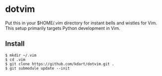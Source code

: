dotvim
======

Put this in your $HOME/.vim directory for instant bells and wistles for Vim. 
This setup primarily targets Python development in Vim.


Install
-------


    $ mkdir ~/.vim
    $ cd .vim
    $ git clone https://github.com/kdart/dotvim.git .
    $ git submodule update --init

